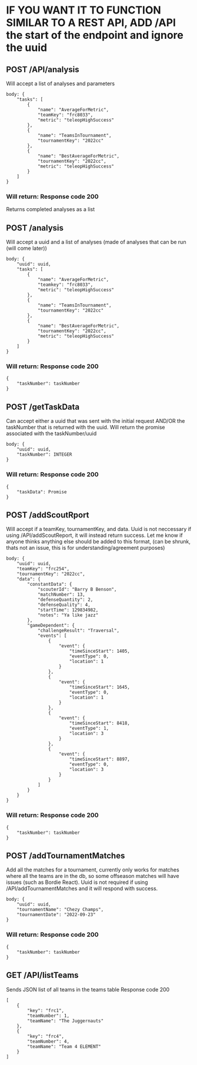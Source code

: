 # IF YOU WANT IT TO FUNCTION SIMILAR TO A REST API, ADD /API the start of the endpoint and ignore the uuid

## POST /API/analysis
Will accept a list of analyses and parameters
```
body: {
    "tasks": [
        {
            "name": "AverageForMetric",
            "teamKey": "frc8033",
            "metric": "teleopHighSuccess"
        },
        {
            "name": "TeamsInTournament",
            "tournamentKey": "2022cc"
        },
        {
            "name": "BestAverageForMetric",
            "tournamentKey": "2022cc",
            "metric": "teleopHighSuccess"
        }
    ]
}
```
### Will return: Response code 200 
Returns completed analyses as a list

## POST /analysis
Will accept a uuid and a list of analyses (made of analyses that can be run (will come later))
```
body: {
    "uuid": uuid,
    "tasks": [
        {
            "name": "AverageForMetric",
            "teamkey": "frc8033",
            "metric": "teleopHighSuccess"
        },
        {
            "name": "TeamsInTournament",
            "tournamentKey": "2022cc"
        },
        {
            "name": "BestAverageForMetric",
            "tournamentKey": "2022cc",
            "metric": "teleopHighSuccess"
        }
    ]
}
```
### Will return: Response code 200
```
{
    "taskNumber": taskNumber
}
```

## POST /getTaskData
Can accept either a uuid that was sent with the initial request AND/OR the taskNumber that is returned with the uuid. Will return the promise associated with the taskNumber/uuid
```
body: {
    "uuid": uuid,
    "taskNumber": INTEGER
}
```
### Will return: Response code 200
```
{
    "taskData": Promise
}
```

## POST /addScoutRport
Will accept if a teamKey, tournamentKey, and data. Uuid is not neccessary if using /API/addScoutReport, it will instead return success. Let me know if anyone thinks anything else should be added to this format, (can be shrunk, thats not an issue, this is for understanding/agreement purposes)
```
body: {
    "uuid": uuid,
    "teamKey": "frc254",
    "tournamentKey": "2022cc",
    "data": {
        "constantData": {
            "scouterId": "Barry B Benson",
            "matchNumber": 13,
            "defenseQuantity": 2,
            "defenseQuality": 4,
            "startTime": 129834982,
            "notes": "Ya like jazz"
        },
        "gameDependent": {
            "challengeResult": "Traversal",
            "events": [
                {
                    "event": {
                        "timeSinceStart": 1405,
                        "eventType": 0,
                        "location": 1
                    }
                },
                {
                    "event": {
                        "timeSinceStart": 1645,
                        "eventType": 0,
                        "location": 1
                    }
                },
                {
                    "event": {
                        "timeSinceStart": 8418,
                        "eventType": 1,
                        "location": 3
                    }
                },
                {
                    "event": {
                        "timeSinceStart": 8897,
                        "eventType": 0,
                        "location": 3
                    }
                }
            ]
        }
    }
}
```
### Will return: Response code 200
```
{
    "taskNumber": taskNumber
}
```

## POST /addTournamentMatches
Add all the matches for a tournament, currently only works for matches where all the teams are in the db, so some offseason matches will have issues (such as Bordie React). Uuid is not required if using /API/addTournamentMatches and it will respond with success.
```
body: {
    "uuid": uuid,
    "tournamentName": "Chezy Champs",
    "tournamentDate": "2022-09-23"
}
```
### Will return: Response code 200
```
{
    "taskNumber": taskNumber
}
```

## GET /API/listTeams
Sends JSON list of all teams in the teams table
Response code 200
```
[
    {
        "key": "frc1",
        "teamNumber": 1,
        "teamName": "The Juggernauts"
    },
    {
        "key": "frc4",
        "teamNumber": 4,
        "teamName": "Team 4 ELEMENT"
    }
]
```
